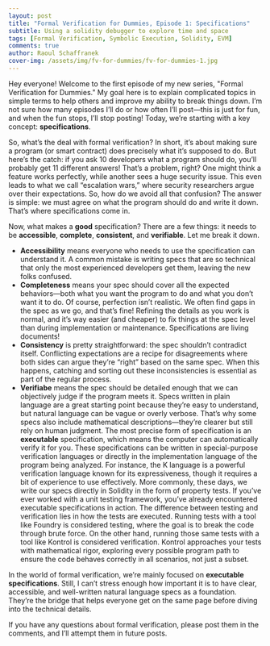 ```yaml
---
layout: post
title: "Formal Verification for Dummies, Episode 1: Specifications"
subtitle: Using a solidity debugger to explore time and space
tags: [Formal Verification, Symbolic Execution, Solidity, EVM]
comments: true
author: Raoul Schaffranek
cover-img: /assets/img/fv-for-dummies/fv-for-dummies-1.jpg
---
```


Hey everyone! Welcome to the first episode of my new series, "Formal Verification for Dummies." My goal here is to explain complicated topics in simple terms to help others and improve my ability to break things down. I’m not sure how many episodes I’ll do or how often I’ll post—this is just for fun, and when the fun stops, I’ll stop posting! Today, we’re starting with a key concept: **specifications**.

So, what’s the deal with formal verification? In short, it’s about making sure a program (or smart contract) does precisely what it’s supposed to do. But here’s the catch: if you ask 10 developers what a program should do, you’ll probably get 11 different answers! That’s a problem, right? One might think a feature works perfectly, while another sees a huge security issue. This even leads to what we call “escalation wars,” where security researchers argue over their expectations. So, how do we avoid all that confusion? The answer is simple: we must agree on what the program should do and write it down. That’s where specifications come in.

Now, what makes a **good** specification? There are a few things: it needs to be **accessible**, **complete**, **consistent**, and **verifiable**. Let me break it down.

- **Accessibility** means everyone who needs to use the specification can understand it. A common mistake is writing specs that are so technical that only the most experienced developers get them, leaving the new folks confused.
- **Completeness** means your spec should cover all the expected behaviors—both what you want the program to do and what you don’t want it to do. Of course, perfection isn’t realistic. We often find gaps in the spec as we go, and that’s fine! Refining the details as you work is normal, and it’s way easier (and cheaper) to fix things at the spec level than during implementation or maintenance. Specifications are living documents!
- **Consistency** is pretty straightforward: the spec shouldn’t contradict itself. Conflicting expectations are a recipe for disagreements where both sides can argue they’re “right” based on the same spec. When this happens, catching and sorting out these inconsistencies is essential as part of the regular process.
- **Verifiabe** means the spec should be detailed enough that we can objectively judge if the program meets it. Specs written in plain language are a great starting point because they’re easy to understand, but natural language can be vague or overly verbose. That’s why some specs also include mathematical descriptions—they’re clearer but still rely on human judgment. The most precise form of specification is an **executable** specification, which means the computer can automatically verify it for you. These specifications can be written in special-purpose verification languages or directly in the implementation language of the program being analyzed. For instance, the K language is a powerful verification language known for its expressiveness, though it requires a bit of experience to use effectively. More commonly, these days, we write our specs directly in Solidity in the form of property tests. If you’ve ever worked with a unit testing framework, you’ve already encountered executable specifications in action. The difference between testing and verification lies in how the tests are executed. Running tests with a tool like Foundry is considered testing, where the goal is to break the code through brute force. On the other hand, running those same tests with a tool like Kontrol is considered verification. Kontrol approaches your tests with mathematical rigor, exploring every possible program path to ensure the code behaves correctly in all scenarios, not just a subset.

In the world of formal verification, we’re mainly focused on **executable specifications**. Still, I can’t stress enough how important it is to have clear, accessible, and well-written natural language specs as a foundation. They’re the bridge that helps everyone get on the same page before diving into the technical details.

If you have any questions about formal verification, please post them in the comments, and I’ll attempt them in future posts.